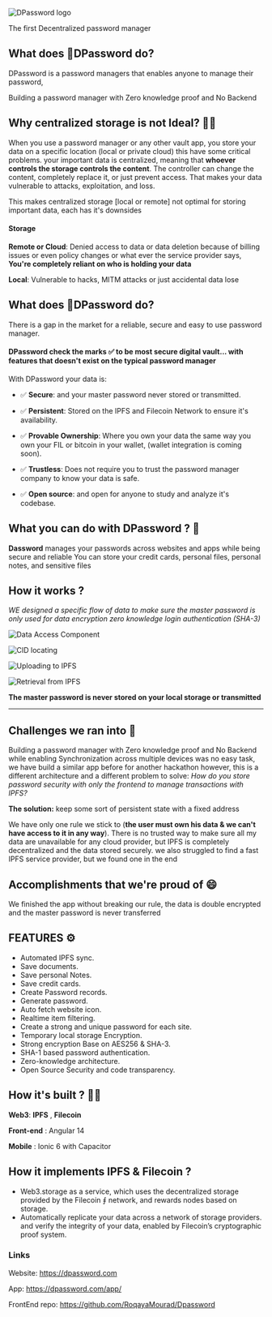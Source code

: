 ![DPassword logo](https://res.cloudinary.com/dbmjocdgi/image/upload/v1653704335/dpassword-cover_sftst6.jpg)

The first Decentralized password manager


## What does  🔐**DPassword**  do?

DPassword is a password managers that enables anyone to manage their password, 

Building a password manager with Zero knowledge proof and No Backend 


## Why centralized storage is not Ideal? 🔑📄
 
When you use a password manager or any other vault app, you store your data on a specific location (local or private cloud) this have some critical problems. your important data is centralized, meaning that  **whoever controls the storage controls the content**. The controller can change the content, completely replace it, or just prevent access. 
That makes your data vulnerable to attacks, exploitation, and loss. 

This makes centralized storage [local or remote] not optimal for storing important data, each has it's downsides


#### Storage

**Remote or Cloud**: Denied access to data or data deletion because of billing issues or even policy changes or what ever the service provider says, **You're completely reliant on who is holding your data**

**Local**: Vulnerable to hacks, MITM attacks or just accidental data lose


## What does  🔐**DPassword**  do?

There is a gap in the market for a reliable, secure and easy to use password manager.

#### **DPassword** check the marks ✅ to be most secure digital vault... with features that doesn't exist on the typical password manager

 With DPassword your data is:

 - ✅ **Secure**: and your master password never stored or transmitted.

 - ✅ **Persistent**: Stored on the IPFS and Filecoin Network to ensure it's availability.

 - ✅ **Provable Ownership**: Where you own your data the same way you own your FIL or bitcoin in your wallet, (wallet integration is coming soon).

 - ✅ **Trustless**: Does not require you to trust the password manager company to know your data is safe.

 - ✅ **Open source**: and open for anyone to study and analyze it's codebase.

## What you can do with DPassword ? 🔐

**Dassword** manages your passwords across websites and apps while being secure and reliable
You can store your credit cards, personal files, personal notes, and sensitive files


## How it works ?

*WE designed a specific flow of data to make sure the master password is only used for data encryption zero knowledge login authentication (SHA-3)*

![Data Access Component](https://res.cloudinary.com/dbmjocdgi/image/upload/v1653708784/4_lkep9z.jpg)

![CID locating](https://res.cloudinary.com/dbmjocdgi/image/upload/v1653708784/5_dvklpy.jpg)

![Uploading to IPFS](https://res.cloudinary.com/dbmjocdgi/image/upload/v1653708784/6_prdoad.jpg)

![Retrieval from IPFS](https://res.cloudinary.com/dbmjocdgi/image/upload/v1653708784/7_ijphk2.jpg)


**The master password is never stored on your local storage or transmitted**

-----
## Challenges we ran into 💪

Building a password manager with Zero knowledge proof and No Backend while enabling Synchronization across multiple devices was no easy task, we have build a similar app before for another hackathon however, this is a different architecture and a different problem to solve: *How do you store password security with only the frontend to manage transactions with IPFS?*

**The solution:** keep some sort of persistent state with a fixed address

We have only one rule we stick to (**the user must own his data & we can't have access to it in any way**).
There is no trusted way to make sure all my data are unavailable for any cloud provider, but IPFS is completely decentralized and the data stored securely.
we also struggled to find a fast IPFS service provider, but we found one in the end

## Accomplishments that we're proud of 😄

We finished the app without breaking our rule, the data is double encrypted and the master password is never transferred

## FEATURES ⚙

- Automated IPFS sync.
- Save documents.
- Save personal Notes.
- Save credit cards.
- Create Password records.
- Generate password.
- Auto fetch website icon.
- Realtime item filtering.
- Create a strong and unique password for each site.
- Temporary local storage Encryption.
- Strong encryption Base on AES256 & SHA-3.
- SHA-1 based password authentication.
- Zero-knowledge architecture.
- Open Source Security and code transparency.

## How it's built ?  👨‍💻

**Web3**: **IPFS** , **Filecoin**

**Front-end**  : Angular 14 

**Mobile**  : Ionic 6 with Capacitor


## How it implements IPFS & Filecoin ?

- Web3.storage as a service,  which uses the decentralized storage provided by the Filecoin ⨎ network, and rewards nodes based on storage.
- Automatically replicate your data across a network of storage providers. and verify the integrity of your data, enabled by Filecoin’s cryptographic proof system.

### Links
Website: https://dpassword.com

App: https://dpassword.com/app/

FrontEnd repo: https://github.com/RoqayaMourad/Dpassword

